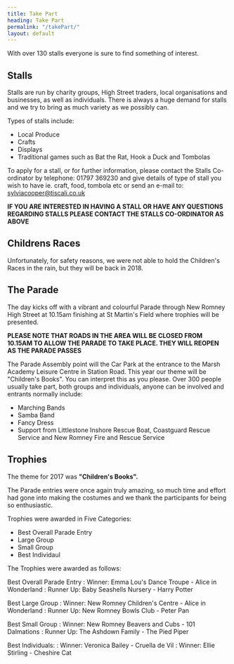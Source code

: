 ```yaml
---
title: Take Part
heading: Take Part
permalink: "/takePart/"
layout: default
---
```


With over 130 stalls everyone is sure to find something of interest.

## Stalls
Stalls are run by charity groups, High Street traders, local organisations and businesses, as well as individuals. There is always a huge demand for stalls and we try to bring as much variety as we possibly can.

Types of stalls include:

* Local Produce
* Crafts
* Displays
* Traditional games such as Bat the Rat, Hook a Duck and Tombolas

To apply for a stall, or for further information, please contact the Stalls Co-ordinator by telephone: 01797 369230 and give details of type of stall you wish to have ie. craft, food, tombola etc or send an e-mail to: <a href="mailto:sylviacooper@tiscali.co.uk">sylviacooper@tiscali.co.uk</a>

**IF YOU ARE INTERESTED IN HAVING A STALL OR HAVE ANY QUESTIONS REGARDING STALLS PLEASE CONTACT THE STALLS CO-ORDINATOR AS ABOVE**

## Childrens Races
Unfortunately, for safety reasons, we were not able to hold the Children's Races in the rain, but they will be back in 2018.

## The Parade
The day kicks off with a vibrant and colourful Parade through New Romney High Street at 10.15am finishing at St Martin's Field where trophies will be presented.

**PLEASE NOTE THAT ROADS IN THE AREA WILL BE CLOSED FROM 10.15AM TO ALLOW THE PARADE TO TAKE PLACE.  THEY WILL REOPEN AS THE PARADE PASSES**

The Parade Assembly point will the Car Park at the entrance to the Marsh Academy Leisure Centre in Station Road. This year our theme will be &quot;Children's Books&quot;. You can interpret this as you please. Over 300 people usually take part, both groups and individuals, anyone can be involved and entrants normally include:

* Marching Bands
* Samba Band
* Fancy Dress
* Support from Littlestone Inshore Rescue Boat, Coastguard Rescue Service and New Romney Fire and Rescue Service

## Trophies
The theme for 2017 was **&quot;Children's Books&quot;.**

The Parade entries were once again truly amazing, so much time and effort had gone into making the costumes and we thank the participants for being so enthusiastic.

Trophies were awarded in Five Categories:

* Best Overall Parade Entry
* Large Group
* Small Group
* Best Individaul

The Trophies were awarded as follows:

Best Overall Parade Entry
: Winner: Emma Lou's Dance Troupe - Alice in Wonderland
: Runner Up: Baby Seashells Nursery - Harry Potter

Best Large Group
: Winner: New Romney Children's Centre - Alice in Wonderland
: Runner Up: New Romney Bowls Club - Peter Pan

Best Small Group
: Winner: New Romney Beavers and Cubs - 101 Dalmations
: Runner Up: The Ashdown Family - The Pied Piper

Best Individuals:
: Winner: Veronica Bailey​ - Cruella de Vil
: Winner: Ellie Stirling​ - Cheshire Cat
